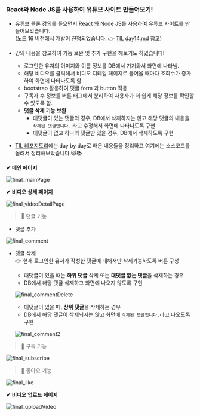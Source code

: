 ### React와 Node JS를 사용하여 유튜브 사이트 만들어보기!
- 유튜브 클론 강의를 들으면서 React 와 Node JS를 사용하여 유튜브 사이트를 만들어보았습니다.  
  (노드 16 버전에서 개발이 진행되었습니다. 👉 [TIL day14.md](https://github.com/jaeyooon/TIL/blob/main/React%2BNodeJS/day14.md) 참고)
  
- 강의 내용을 참고하여 기능 보완 및 추가 구현을 해보기도 하였습니다!
   - 로그인한 유저의 이미지와 이름 정보를 DB에서 가져와서 화면에 나타냄.
   - 해당 비디오를 클릭해서 비디오 디테일 페이지로 들어올 때마다 조회수가 증가하여 화면에 나타나도록 함.
   - bootstrap 활용하여 댓글 form 과 button 적용
   - 구독자 수 정보를 버튼 태그에서 분리하여 사용자가 더 쉽게 해당 정보를 확인할 수 있도록 함.
   - **댓글 삭제 기능 보완**
     - 대댓글이 있는 댓글의 경우, DB에서 삭제하지는 않고 해당 댓글의 내용을 `삭제된 댓글입니다.` 라고 수정해서 화면에 나타나도록 구현
     - 대댓글이 없고 하나의 댓글만 있을 경우, DB에서 삭제하도록 구현
       
- [TIL 레포지토리](https://github.com/jaeyooon/TIL/tree/main/React%2BNodeJS)에는 day by day로 배운 내용들을 정리하고 여기에는 소스코드를 올려서 정리해보았습니다.😺📚

**✔ 메인 페이지**

![final_mainPage](https://github.com/jaeyooon/TIL/assets/111714371/19b2195f-5fe4-49e0-a2f3-603ec3c8b0db)

**✔ 비디오 상세 페이지**

![final_videoDetailPage](https://github.com/jaeyooon/TIL/assets/111714371/aa0f328e-6032-49f1-9e82-264722f769a6)  

> 📌 댓글 기능
- 댓글 추가

![final_comment](https://github.com/jaeyooon/TIL/assets/111714371/b4836312-2bef-48c1-b368-4c80365c25f2)

- 댓글 삭제  
👉 현재 로그인한 유저가 작성한 댓글에 대해서만 삭제가능하도록 버튼 구성

  - 대댓글이 있을 때는 **하위 댓글** 삭제 또는 **대댓글 없는 댓글**을 삭제하는 경우
  - DB에서 해당 댓글 삭제하고 화면에 나오지 않도록 구현

  ![final_commentDelete](https://github.com/jaeyooon/TIL/assets/111714371/361d81b8-f57d-4f69-9209-d78b3e7423bb)
  
  - 대댓글이 있을 때, **상위 댓글**을 삭제하는 경우
  - DB에서 해당 댓글이 삭제되지는 않고 화면에 `삭제된 댓글입니다.`라고 나오도록 구현

  ![final_comment2](https://github.com/jaeyooon/jaeyooon/assets/111714371/9910f752-2bf5-4be3-977f-ae0e7f7ceb2b)

> 📌 구독 기능

![final_subscribe](https://github.com/jaeyooon/TIL/assets/111714371/86fe5dc9-2b89-4939-ac57-a8a67420c531)

> 📌 좋아요 기능

![final_like](https://github.com/jaeyooon/TIL/assets/111714371/bfe82628-cdf1-475a-997e-6382391f953d)

**✔ 비디오 업로드 페이지**

![final_uploadVideo](https://github.com/jaeyooon/TIL/assets/111714371/d9f3549f-8db9-410c-aabf-48f2110af536)

